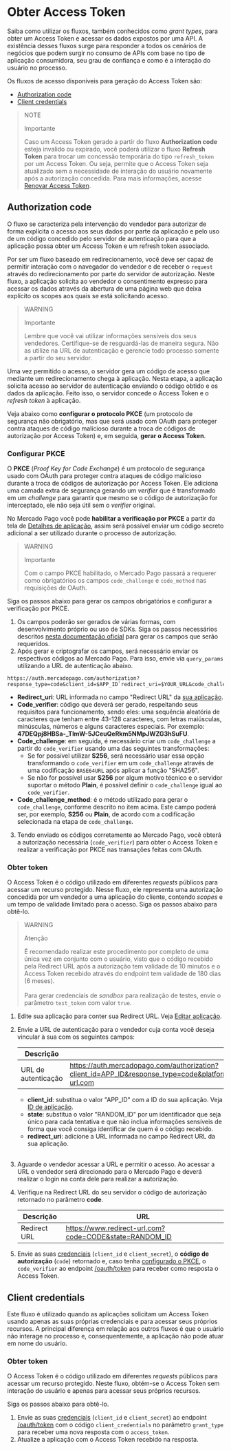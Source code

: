 # Obter Access Token

Saiba como utilizar os fluxos, também conhecidos como _grant types_, para obter um Access Token e acessar os dados expostos por uma API. A existência desses fluxos surge para responder a todos os cenários de negócios que podem surgir no consumo de APIs com base no tipo de aplicação consumidora, seu grau de confiança e como é a interação do usuário no processo. 

Os fluxos de acesso disponíveis para geração do Access Token são:

- [Authorization code](/developers/pt/docs/security/oauth/creation#bookmark_authorization_code)
- [Client credentials](/developers/pt/docs/security/oauth/creation#bookmark_client_credentials)

> NOTE
>
> Importante
>
> Caso um Access Token gerado a partir do fluxo **Authorization code** esteja invalido ou expirado, você poderá utilizar o fluxo **Refresh Token** para trocar um concessão temporária do tipo `refresh_token` por um Access Token. Ou seja, permite que o Access Token seja atualizado sem a necessidade de interação do usuário novamente após a autorização concedida. Para mais informações, acesse [Renovar Access Token](/developers/pt/guides/additional-content/security/oauth/renewal).

## Authorization code
 
O fluxo se caracteriza pela intervenção do vendedor para autorizar de forma explícita o acesso aos seus dados por parte da aplicação e pelo uso de um código concedido pelo servidor de autenticação para que a aplicação possa obter um Access Token e um refresh token associado.
 
Por ser um fluxo baseado em redirecionamento, você deve ser capaz de permitir interação com o navegador do vendedor e de receber o `request` através do redirecionamento por parte do servidor de autorização. Neste fluxo, a aplicação solicita ao vendedor o consentimento expresso para acessar os dados através da abertura de uma página web que deixa explícito os scopes aos quais se está solicitando acesso.

> WARNING
>
> Importante
>
> Lembre que você vai utilizar informações sensíveis dos seus vendedores. Certifique-se de resguardá-las de maneira segura. Não as utilize na URL de autenticação e gerencie todo processo somente a partir do seu servidor.
  
Uma vez permitido o acesso, o servidor gera um código de acesso que mediante um redirecionamento chega à aplicação. Nesta etapa, a aplicação solicita acesso ao servidor de autenticação enviando o código obtido e os dados da aplicação. Feito isso, o servidor concede o Access Token e o _refresh token_ à aplicação.

Veja abaixo como **configurar o protocolo PKCE** (um protocolo de segurança não obrigatório, mas que será usado com OAuth para proteger contra ataques de código malicioso durante a troca de códigos de autorização por Access Token) e, em seguida, **gerar o Access Token**.

### Configurar PKCE

O **PKCE** (_Proof Key for Code Exchange_) é um protocolo de segurança usado com OAuth para proteger contra ataques de código malicioso durante a troca de códigos de autorização por Access Token. Ele adiciona uma camada extra de segurança gerando um _verifier_ que é transformado em um _challenge_ para garantir que mesmo se o código de autorização for interceptado, ele não seja útil sem o _verifier_ original.

No Mercado Pago você pode **habilitar a verificação por PKCE** a partir da tela de [Detalhes de aplicação](/developers/pt/docs/your-integrations/application-details), assim será possível enviar um código secreto adicional a ser utilizado durante o processo de autorização.

> WARNING
>
> Importante
>
> Com o campo PKCE habilitado, o Mercado Pago passará a requerer como obrigatórios os campos `code_challenge` e `code_method` nas requisições de OAuth.

Siga os passos abaixo para gerar os campos obrigatórios e configurar a verificação por PKCE.

1. Os campos poderão ser gerados de várias formas, com desenvolvimento próprio ou uso de SDKs. Siga os passos necessários descritos [nesta documentação oficial](https://datatracker.ietf.org/doc/html/rfc7636#section-4) para gerar os campos que serão requeridos.
2. Após gerar e criptografar os campos, será necessário enviar os respectivos códigos ao Mercado Pago. Para isso, envie via `query_params` utilizando a URL de autenticação abaixo.

```URL
https://auth.mercadopago.com/authorization?response_type=code&client_id=$APP_ID`redirect_uri=$YOUR_URL&code_challenge=$CODE_CHALLENGE&code_challenge_method=$CODE_METHOD
```

- **Redirect_uri**: URL informada no campo "Redirect URL" da [sua aplicação](/developers/pt/guides/additional-content/your-integrations/application-details).
- **Code_verifier**: código que deverá ser gerado, respeitando seus requisitos para funcionamento, sendo eles: uma sequência aleatória de caracteres que tenham entre 43-128 caracteres, com letras maiúsculas, minúsculas, números e alguns caracteres especiais. Por exemplo: **47DEQpj8HBSa-_TImW-5JCeuQeRkm5NMpJWZG3hSuFU**.
- **Code_challenge**: em seguida, é necessário criar um `code_challenge` a partir do `code_verifier` usando uma das seguintes transformações:
  - Se for possível utilizar **S256**, será necessário usar essa opção transformando o `code_verifier` em um `code_challenge` através de uma codificação `BASE64URL` após aplicar a função "SHA256".
  - Se não for possível usar **S256** por algum motivo técnico e o servidor suportar o método **Plain**, é possível definir o `code_challenge` igual ao `code_verifier`.
- **Code_challenge_method**: é o método utilizado para gerar o `code_challenge`, conforme descrito no item acima. Este campo poderá ser, por exemplo, **S256** ou **Plain**, de acordo com a codificação selecionada na etapa de `code_challenge`. <br>

3. Tendo enviado os códigos corretamente ao Mercado Pago, você obterá a autorização necessária (`code_verifier`) para obter o Access Token e realizar a verificação por PKCE nas transações feitas com OAuth.

### Obter token

O Access Token é o código utilizado em diferentes _requests_ públicos para acessar um recurso protegido. Nesse fluxo, ele representa uma autorização concedida por um vendedor a uma aplicação do cliente, contendo _scopes_ e um tempo de validade limitado para o acesso. Siga os passos abaixo para obtê-lo.

> WARNING
>
> Atenção
>
> É recomendado realizar este procedimento por completo de uma única vez em conjunto com o usuário, visto que o código recebido pela Redirect URL após a autorização tem validade de 10 minutos e o Access Token recebido através do endpoint tem validade de 180 dias (6 meses).
> <br><br>
> Para gerar credenciais de _sandbox_ para realização de testes, envie o parâmetro `test_token` com valor `true`.
 
1. Edite sua aplicação para conter sua Redirect URL. Veja [Editar aplicação](/developers/pt/guides/additional-content/your-integrations/application-details).
2. Envie a URL de autenticação para o vendedor cuja conta você deseja vincular à sua com os seguintes campos:

   |Descrição|URL| 
   |---|---|
   | URL de autenticação | https://auth.mercadopago.com/authorization?client_id=APP_ID&response_type=code&platform_id=mp&state=RANDOM_ID&redirect_uri=https://www.redirect-url.com |
     * **client_id**: substitua o valor "APP_ID" com a ID do sua aplicação. Veja [ID de aplicação](/developers/pt/guides/additional-content/your-integrations/application-details).
     * **state**: substitua o valor "RANDOM_ID" por um identificador que seja único para cada tentativa e que não inclua informações sensíveis de forma que você consiga identificar de quem é o código recebido.
     * **redirect_uri**: adicione a URL informada no campo Redirect URL da sua aplicação.
     <br/>
3. Aguarde o vendedor acessar a URL e permitir o acesso. Ao acessar a URL o vendedor será direcionado para o Mercado Pago e deverá realizar o login na conta dele para realizar a autorização.
4. Verifique na Redirect URL do seu servidor o código de autorização retornado no parâmetro **code**.

   |Descrição|URL| 
   |---|---|
   | Redirect URL | https://www.redirect-url.com?code=CODE&state=RANDOM_ID |
 
5. Envie as suas [credenciais](/developers/pt/docs/your-integrations/credentials) (`client_id` e `client_secret`), o **código de autorização** (`code`) retornado e, caso tenha [configurado o PKCE](/developers/pt/docs/security/oauth/creation#:~:text=Access%20Token.-,Configurar%20PKCE,-O%20PKCE%20), o `code_verifier` ao endpoint [/oauth/token](/developers/pt/reference/oauth/_oauth_token/post) para receber como resposta o Access Token.

## Client credentials

Este fluxo é utilizado quando as aplicações solicitam um Access Token usando apenas as suas próprias credenciais e para acessar seus próprios recursos. A principal diferença em relação aos outros fluxos é que o usuário não interage no processo e, consequentemente, a aplicação não pode atuar em nome do usuário.

### Obter token

O Access Token é o código utilizado em diferentes _requests_ públicos para acessar um recurso protegido. Neste fluxo, obtém-se o Access Token sem interação do usuário e apenas para acessar seus próprios recursos.

Siga os passos abaixo para obtê-lo.
 
1. Envie as suas [credenciais](/developers/pt/docs/your-integrations/credentials) (`client_id` e `client_secret`) ao endpoint [/oauth/token](/developers/pt/reference/oauth/_oauth_token/post) com o código `client_credentials` no parâmetro `grant_type` para receber uma nova resposta com o `access_token`.
2. Atualize a aplicação com o Access Token recebido na resposta.